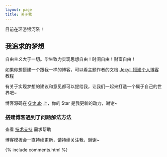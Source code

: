 ```yaml
---
layout: page
title: 关于我 
---
```


目前在环游银河系！

<h2> 我追求的梦想 </h2>  

自由主义大于一切。毕生致力实现思想自由！时间自由！财富自由！

如果你想搭建一个跟我一样的博客，可以看主题作者的文档 
<a href="/2016/10/jekyll_tutorials1/"> Jekyll 搭建个人博客 </a>
教程


有关于实现梦想的建议和意见都可以提给我，让我们一起来打造一个属于自己的世界吧~ 

博客源码在 <a target="_blank" href='https://github.com/leopardpan/leopardpan.github.io/'>Github</a> 上，你的 Star 是我更新的动力，谢谢~


<h3> 搭建博客遇到了问题解法方法 </h3>  

查看 [技术支持](http://leopardpan.cn/support/) 需求帮助

博客模板会一直持续更新，请持续关注我，谢谢~

{% include comments.html %}

